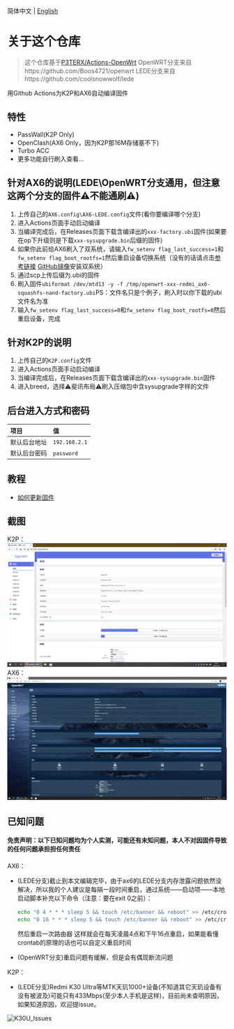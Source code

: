 简体中文 | [English](./README.en-US.md)

# 关于这个仓库

> 这个仓库基于[P3TERX/Actions-OpenWrt](https://github.com/P3TERX/Actions-OpenWrt)
> OpenWRT分支来自https://github.com/Boos4721/openwrt
> LEDE分支来自https://github.com/coolsnowwolf/lede

用Github Actions为K2P和AX6自动编译固件

## 特性

* PassWall(K2P Only)
* OpenClash(AX6 Only，因为K2P那16M存储塞不下)
* Turbo ACC
* 更多功能自行刷入查看...

## 针对AX6的说明(LEDE\OpenWRT分支通用，但注意这两个分支的固件⚠️不能通刷⚠️)

1. 上传自己的`AX6.config\AX6-LEDE.config`文件(看你要编译哪个分支)
2. 进入Actions页面手动启动编译
3. 当编译完成后，在Releases页面下载含编译出的`xxx-factory.ubi`固件(如果要在op下升级则是下载`xxx-sysupgrade.bin`后缀的固件)
4. 如果你此前给AX6刷入了双系统，请输入`fw_setenv flag_last_success=1`和`fw_setenv flag_boot_rootfs=1`然后重启设备切换系统（没有的话请点击[参考链接](https://www.right.com.cn/forum/thread-6054985-1-1.html) [GitHub镜像](.gitbook/assets/ax6-dualsystm.md)安装双系统）
5. 通过scp上传后缀为.ubi的固件
6. 刷入固件`ubiformat /dev/mtd13 -y -f /tmp/openwrt-xxx-redmi_ax6-squashfs-nand-factory.ubi`PS：文件名只是个例子，刷入时以你下载的ubi文件名为准
7. 输入`fw_setenv flag_last_success=0`和`fw_setenv flag_boot_rootfs=0`然后重启设备，完成

## 针对K2P的说明

1. 上传自己的`K2P.config`文件
2. 进入Actions页面手动启动编译
3. 当编译完成后，在Releases页面下载含编译出的`xxx-sysupgrade.bin`固件
4. 进入breed，选择⚠️斐讯布局⚠️刷入压缩包中含sysupgrade字样的文件

## 后台进入方式和密码

   | 项目 | 值 |
   | :--- | :--- |
   | 默认后台地址 | `192.168.2.1` |
   | 默认后台密码 | `password` |

## 教程 <a id="tutorial"></a>

* [如何更新固件](tutorial/ru-he-geng-xin-gu-jian.md)

## 截图

K2P：
![luci\_admin\_status\_overview](.gitbook/assets/K2P-OP.png)
AX6：
![luci\_admin\_status\_overview](.gitbook/assets/AX6-OP.png)


## 已知问题
#### 免责声明：以下已知问题均为个人实测，可能还有未知问题，本人不对因固件导致的任何问题承担担任何责任
AX6：
* (LEDE分支)截止到本文编辑完毕，由于ax6的LEDE分支内存泄露问题依然没解决，所以我的个人建议是每隔一段时间重启，通过系统——启动项——本地启动脚本补充以下命令（注意：要在exit 0之前）：
   ```bash
   echo "0 4 * * * sleep 5 && touch /etc/banner && reboot" >> /etc/crontabs/root
   echo "0 16 * * * sleep 5 && touch /etc/banner && reboot" >> /etc/crontabs/root
   ```
   然后重启一次路由器 这样就会在每天凌晨4点和下午16点重启，如果能看懂crontab的原理的话也可以自定义重启时间
   
* (OpenWRT分支)重启问题有缓解，但是会有偶现断流问题

K2P：
* (LEDE分支)Redmi K30 Ultra等MTK天玑1000+设备(不知道其它天玑设备有没有被波及)可能只有433Mbps(至少本人手机是这样)，目前尚未查明原因，如果知道原因，欢迎提issue。

![K30U\_Issues](https://i.loli.net/2021/03/18/TsXa75gWvLr3wOI.jpg)

